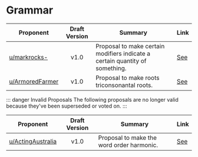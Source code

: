 # Grammar

| Proponent                                     | Draft Version | Summary                                                                                                                            | Link                                                                                                              |
| --------------------------------------------- | :-----------: | ---------------------------------------------------------------------------------------------------------------------------------- | ----------------------------------------------------------------------------------------------------------------- |
| [u/markrocks-](https://www.reddit.com/u/markrocks-) |     v1.0      | Proposal to make certain modifiers indicate a certain quantity of something. | [See](https://www.reddit.com/r/EncapsulatedLanguage/comments/i4yoi2/draft_proposal_separating_modifiers/) |
| [u/ArmoredFarmer](https://www.reddit.com/u/ArmoredFarmer) |     v1.0      | Proposal to make roots triconsonantal roots. | [See](https://www.reddit.com/r/EncapsulatedLanguage/comments/i4jjca/triconsonantal_roots/) |

::: danger Invalid Proposals
  The following proposals are no longer valid because they've been superseded or voted on.
:::

| Proponent                                     | Draft Version | Summary                                                                                                                            | Link                                                                                                              |
| --------------------------------------------- | :-----------: | ---------------------------------------------------------------------------------------------------------------------------------- | ----------------------------------------------------------------------------------------------------------------- |
| [u/ActingAustralia](https://www.reddit.com/u/ActingAustralia) |     v1.0      | Proposal to make the word order harmonic. | [See](https://www.reddit.com/r/EncapsulatedLanguage/comments/i3jhqw/draft_proposal_the_encapsulated_language_be_a/) |
